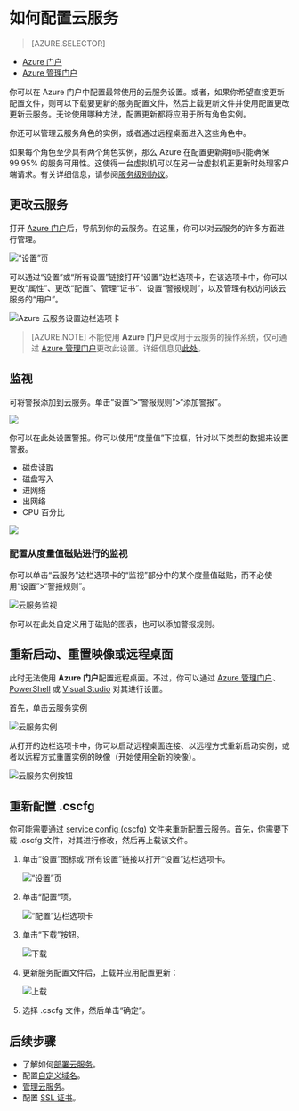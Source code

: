 <properties 
	pageTitle="如何配置云服务（门户）| Azure" 
	description="了解如何在 Azure 中配置云服务。了解如何更新云服务配置以及配置对角色实例的远程访问。这些示例使用 Azure 门户。" 
	services="cloud-services" 
	documentationCenter="" 
	authors="Thraka" 
	manager="timlt" 
	editor=""/>

<tags 
	ms.service="cloud-services" 
	ms.date="04/22/2016"
	wacn.date="05/31/2016"/>




# 如何配置云服务

> [AZURE.SELECTOR]
- [Azure 门户](/documentation/articles/cloud-services-how-to-configure-portal)
- [Azure 管理门户](/documentation/articles/cloud-services-how-to-configure)

你可以在 Azure 门户中配置最常使用的云服务设置。或者，如果你希望直接更新配置文件，则可以下载要更新的服务配置文件，然后上载更新文件并使用配置更改更新云服务。无论使用哪种方法，配置更新都将应用于所有角色实例。

你还可以管理云服务角色的实例，或者通过远程桌面进入这些角色中。

如果每个角色至少具有两个角色实例，那么 Azure 在配置更新期间只能确保 99.95% 的服务可用性。这使得一台虚拟机可以在另一台虚拟机正更新时处理客户端请求。有关详细信息，请参阅[服务级别协议](/support/legal/sla)。

## 更改云服务

打开 [Azure 门户](https://portal.azure.cn)后，导航到你的云服务。在这里，你可以对云服务的许多方面进行管理。

![“设置”页](./media/cloud-services-how-to-configure-portal/cloud-service.png)

可以通过“设置”或“所有设置”链接打开“设置”边栏选项卡，在该选项卡中，你可以更改“属性”、更改“配置”、管理“证书”、设置“警报规则”，以及管理有权访问该云服务的“用户”。

![Azure 云服务设置边栏选项卡](./media/cloud-services-how-to-configure-portal/cs-settings-blade.png)

>[AZURE.NOTE]
不能使用 **Azure 门户**更改用于云服务的操作系统，仅可通过 [Azure 管理门户](http://manage.windowsazure.cn)更改此设置。详细信息见[此处](/documentation/articles/cloud-services-how-to-configure/#update-a-cloud-service-configuration-file)。

## 监视

可将警报添加到云服务。单击“设置”>“警报规则”>“添加警报”。

![](./media/cloud-services-how-to-configure-portal/cs-alerts.png)

你可以在此处设置警报。你可以使用“度量值”下拉框，针对以下类型的数据来设置警报。

- 磁盘读取
- 磁盘写入
- 进网络
- 出网络
- CPU 百分比 

![](./media/cloud-services-how-to-configure-portal/cs-alert-item.png)

### 配置从度量值磁贴进行的监视

你可以单击“云服务”边栏选项卡的“监视”部分中的某个度量值磁贴，而不必使用“设置”>“警报规则”。

![云服务监视](./media/cloud-services-how-to-configure-portal/cs-monitoring.png)

你可以在此处自定义用于磁贴的图表，也可以添加警报规则。


## 重新启动、重置映像或远程桌面

此时无法使用 **Azure 门户**配置远程桌面。不过，你可以通过 [Azure 管理门户](/documentation/articles/cloud-services-role-enable-remote-desktop)、[PowerShell](/documentation/articles/cloud-services-role-enable-remote-desktop-powershell) 或 [Visual Studio](/documentation/articles/vs-azure-tools-remote-desktop-roles) 对其进行设置。

首先，单击云服务实例

![云服务实例](./media/cloud-services-how-to-configure-portal/cs-instance.png)

从打开的边栏选项卡中，你可以启动远程桌面连接、以远程方式重新启动实例，或者以远程方式重置实例的映像（开始使用全新的映像）。

![云服务实例按钮](./media/cloud-services-how-to-configure-portal/cs-instance-buttons.png)



## 重新配置 .cscfg

你可能需要通过 [service config (cscfg)](/documentation/articles/cloud-services-model-and-package/#cscfg) 文件来重新配置云服务。首先，你需要下载 .cscfg 文件，对其进行修改，然后再上载该文件。

1. 单击“设置”图标或“所有设置”链接以打开“设置”边栏选项卡。

    ![“设置”页](./media/cloud-services-how-to-configure-portal/cloud-service.png)

2. 单击“配置”项。

    ![“配置”边栏选项卡](./media/cloud-services-how-to-configure-portal/cs-settings-config.png)

3. 单击“下载”按钮。

    ![下载](./media/cloud-services-how-to-configure-portal/cs-settings-config-panel-download.png)

4. 更新服务配置文件后，上载并应用配置更新：

    ![上载](./media/cloud-services-how-to-configure-portal/cs-settings-config-panel-upload.png)
    
5. 选择 .cscfg 文件，然后单击“确定”。

			
## 后续步骤

* 了解如何[部署云服务](/documentation/articles/cloud-services-how-to-create-deploy-portal)。
* 配置[自定义域名](/documentation/articles/cloud-services-custom-domain-name-portal)。
* [管理云服务](/documentation/articles/cloud-services-how-to-manage-portal)。
* 配置 [SSL 证书](/documentation/articles/cloud-services-configure-ssl-certificate-portal)。

<!---HONumber=Mooncake_0523_2016-->

